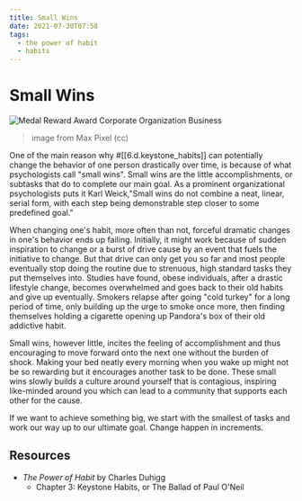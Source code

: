 ```yaml
---
title: Small Wins
date: 2021-07-30T07:58
tags:
  - the power of habit
  - habits
---
```



# Small Wins

![Medal Reward Award Corporate Organization Business](https://www.maxpixel.net/static/photo/1x/Medal-Reward-Award-Corporate-Organization-Business-3176450.jpg)
> image from Max Pixel (cc)

One of the main reason why #[[6.d.keystone_habits]] can potentially change the
behavior of one person drastically over time, is because of what psychologists
call "small wins". Small wins are the little accomplishments, or subtasks that
do to complete our main goal. As a prominent organizational psychologists puts
it Karl Weick,"Small wins do not combine a neat, linear, serial form, with each
step being demonstrable step closer to some predefined goal."

When changing one's habit, more often than not, forceful dramatic changes in
one's behavior ends up failing. Initially, it might work because of sudden
inspiration to change or a burst of drive cause by an event that fuels the
initiative to change. But that drive can only get you so far and most people
eventually stop doing the routine due to strenuous, high standard tasks they put
themselves into. Studies have found, obese individuals, after a drastic
lifestyle change, becomes overwhelmed and goes back to their old habits and give
up eventually. Smokers relapse after going "cold turkey" for a long period of
time, only building up the urge to smoke once more, then finding themselves
holding a cigarette opening up Pandora's box of their old addictive habit.

Small wins, however little, incites the feeling of accomplishment and thus
encouraging to move forward onto the next one without the burden of shock.
Making your bed neatly every morning when you wake up might not be so rewarding
but it encourages another task to be done. These small wins slowly builds
a culture around yourself that is contagious, inspiring like-minded around you
which can lead to a community that supports each other for the cause.

If we want to achieve something big, we start with the smallest of tasks and
work our way up to our ultimate goal. Change happen in increments.


## Resources

- _The Power of Habit_ by Charles Duhigg
  - Chapter 3: Keystone Habits, or The Ballad of Paul O'Neil
